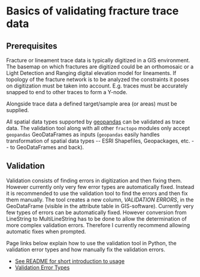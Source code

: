 # Basics of validating fracture trace data

## Prerequisites

Fracture or lineament trace data is typically digitized in a GIS
environment. The basemap on which fractures are digitized could be an
orthomosaic or a Light Detection and Ranging digital elevation model for
lineaments. If topology of the fracture network is to be analyzed the
constraints it poses on digitization must be taken into account. E.g.
traces must be accurately snapped to end to other traces to form a
Y-node.

Alongside trace data a defined target/sample area (or areas) must be
supplied.

All spatial data types supported by [geopandas](https://geopandas.org/)
can be validated as trace data. The validation tool along with all other
`fractopo` modules only accept `geopandas` GeoDataFrames as inputs
(`geopandas` easily handles transformation of spatial data types --
ESRI Shapefiles, Geopackages, etc. -- to GeoDataFrames and back).

## Validation

Validation consists of finding errors in digitization and then fixing them.
However currently only very few error types are automatically fixed. Instead it
is recommended to use the validation tool to find the errors and then fix them
manually. The tool creates a new column, *VALIDATION ERRORS*, in the
GeoDataFrame (visible in the attribute table in GIS-software). Currently very
few types of errors can be automatically fixed. However conversion from
LineString to MultiLineString has to be done to allow the determination of more
complex validation errors. Therefore I currently recommend allowing automatic
fixes when prompted.

Page links below explain how to use the validation tool in Python, the
validation error types and how manually fix the validation errors.

-   [See README for short introduction to usage]()
-   [Validation Error Types](errors.md)
